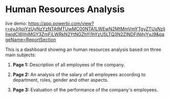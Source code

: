# Human Resources Analysis

live demo: https://app.powerbi.com/view?r=eyJrIjoiYzUyNzYzNTAtMTUwMC00NTA1LWEwN2MtMmVmYTgyZTUxNzljIiwidCI6IjhiMGY3ZmFiLWRkN2YtNGZhYi1hYzU5LTQ3N2ZlNDFiNjhjYyJ9&pageName=ReportSection

This is a dashboard showing an human resources analysis based on three main subjects:

1) **Page 1:** Description of all employees of the company.

2) **Page 2:** An analysis of the salary of all employees according to department, roles, gender and other aspects.

3) **Page 3:** Evaluation of the performance of the company's employees.
